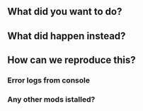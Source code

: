 ## What did you want to do?

## What did happen instead?

## How can we reproduce this?

### Error logs from console

### Any other mods istalled?